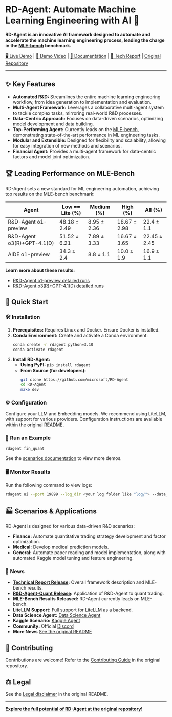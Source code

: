 # RD-Agent: Automate Machine Learning Engineering with AI 🚀

**RD-Agent is an innovative AI framework designed to automate and accelerate the machine learning engineering process, leading the charge in the [MLE-bench](https://github.com/openai/mle-bench) benchmark.**

[🖥️ Live Demo](https://rdagent.azurewebsites.net/) | [🎥 Demo Video](https://rdagent.azurewebsites.net/factor_loop) | [📖 Documentation](https://rdagent.readthedocs.io/en/latest/index.html) | [📄 Tech Report](https://aka.ms/RD-Agent-Tech-Report) | [Original Repository](https://github.com/microsoft/RD-Agent)

---

## ✨ Key Features

*   **Automated R&D:** Streamlines the entire machine learning engineering workflow, from idea generation to implementation and evaluation.
*   **Multi-Agent Framework:** Leverages a collaborative multi-agent system to tackle complex tasks, mirroring real-world R&D processes.
*   **Data-Centric Approach:** Focuses on data-driven scenarios, optimizing model development and data building.
*   **Top-Performing Agent:** Currently leads on the [MLE-bench](https://github.com/openai/mle-bench), demonstrating state-of-the-art performance in ML engineering tasks.
*   **Modular and Extensible:** Designed for flexibility and scalability, allowing for easy integration of new methods and scenarios.
*   **Financial Agent:** Provides a multi-agent framework for data-centric factors and model joint optimization.

## 🏆 Leading Performance on MLE-Bench

RD-Agent sets a new standard for ML engineering automation, achieving top results on the MLE-bench benchmark:

| Agent                   | Low == Lite (%) | Medium (%) | High (%) | All (%) |
| ----------------------- | --------------- | ---------- | -------- | ------- |
| R&D-Agent o1-preview    | 48.18 ± 2.49    | 8.95 ± 2.36  | 18.67 ± 2.98 | 22.4 ± 1.1   |
| R&D-Agent o3(R)+GPT-4.1(D) | 51.52 ± 6.21    | 7.89 ± 3.33  | 16.67 ± 3.65 | 22.45 ± 2.45 |
| AIDE o1-preview         | 34.3 ± 2.4      | 8.8 ± 1.1    | 10.0 ± 1.9  | 16.9 ± 1.1  |

**Learn more about these results:**

*   [R&D-Agent o1-preview detailed runs](https://aka.ms/RD-Agent_MLE-Bench_O1-preview)
*   [R&D-Agent o3(R)+GPT-4.1(D) detailed runs](https://aka.ms/RD-Agent_MLE-Bench_O3_GPT41)

## 🚀 Quick Start

### 🛠️ Installation

1.  **Prerequisites:** Requires Linux and Docker.  Ensure Docker is installed.
2.  **Conda Environment:** Create and activate a Conda environment:
    ```bash
    conda create -n rdagent python=3.10
    conda activate rdagent
    ```
3.  **Install RD-Agent:**
    *   **Using PyPI:** `pip install rdagent`
    *   **From Source (for developers):**
        ```bash
        git clone https://github.com/microsoft/RD-Agent
        cd RD-Agent
        make dev
        ```

### ⚙️ Configuration

Configure your LLM and Embedding models.  We recommend using LiteLLM, with support for various providers. Configuration instructions are available within the original [README](https://github.com/microsoft/RD-Agent).

### 🚀 Run an Example
```bash
rdagent fin_quant
```
See the [scenarios documentation](https://rdagent.readthedocs.io/en/latest/scens/catalog.html) to view more demos.

### 🖥️ Monitor Results

Run the following command to view logs:
```bash
rdagent ui --port 19899 --log_dir <your log folder like "log/"> --data_science <True or False>
```

## 🏭 Scenarios & Applications

RD-Agent is designed for various data-driven R&D scenarios:

*   **Finance:** Automate quantitative trading strategy development and factor optimization.
*   **Medical:** Develop medical prediction models.
*   **General:** Automate paper reading and model implementation, along with automated Kaggle model tuning and feature engineering.

### 📰 News

*   **[Technical Report Release](https://arxiv.org/abs/2505.14738):** Overall framework description and MLE-bench results.
*   **[R&D-Agent-Quant Release](https://arxiv.org/abs/2505.15155):** Application of R&D-Agent to quant trading.
*   **MLE-Bench Results Released:** RD-Agent currently leads on MLE-bench.
*   **LiteLLM Support:**  Full support for [LiteLLM](https://github.com/BerriAI/litellm) as a backend.
*   **Data Science Agent:** [Data Science Agent](https://rdagent.readthedocs.io/en/latest/scens/data_science.html)
*   **Kaggle Scenario:** [Kaggle Agent](https://rdagent.readthedocs.io/en/latest/scens/data_science.html)
*   **Community:** Official [Discord](https://discord.gg/ybQ97B6Jjy)
*   **More News**  [See the original README](https://github.com/microsoft/RD-Agent)

## 🤝 Contributing

Contributions are welcome! Refer to the [Contributing Guide](CONTRIBUTING.md) in the original repository.

## ⚖️ Legal

See the [Legal disclaimer](https://github.com/microsoft/RD-Agent#-%EF%B8%8F-legal-disclaimer) in the original README.

---

**[Explore the full potential of RD-Agent at the original repository!](https://github.com/microsoft/RD-Agent)**
